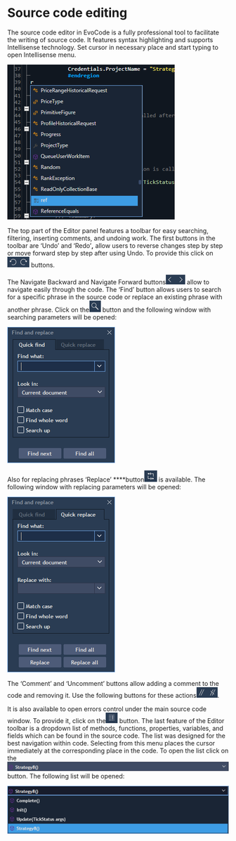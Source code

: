 # Source code editing

The source code editor in EvoCode is a fully professional tool to facilitate the writing of source code. It features syntax highlighting and supports Intellisense technology. Set cursor in necessary place and start typing to open Intellisense menu.

![](../../.gitbook/assets/1%20%2851%29.png)


The top part of the Editor panel features a toolbar for easy searching, filtering, inserting comments, and undoing work. The first buttons in the toolbar are ‘Undo’ and ‘Redo’**,** allow users to reverse changes step by step or move forward step by step after using Undo. To provide this click on![](../../.gitbook/assets/2%20%2850%29.png)
buttons. 

The Navigate Backward and Navigate Forward buttons![](../../.gitbook/assets/11%20%288%29.png)
allow to navigate easily through the code. The ‘Find’ button allows users to search for a specific phrase in the source code or replace an existing phrase with another phrase. Click on the![](../../.gitbook/assets/3%20%2819%29.png)
button and the following window with searching parameters will be opened: 

![](../../.gitbook/assets/4%20%2820%29.png)


Also for replacing phrases ‘Replace’ ****button![](../../.gitbook/assets/5%20%2824%29.png)
is available. The following window with replacing parameters will be opened:

![](../../.gitbook/assets/6%20%2832%29.png)

The ‘Comment’ and ‘Uncomment’ buttons allow adding a comment to the code and removing it. Use the following buttons for these actions![](../../.gitbook/assets/7%20%284%29.png).

It is also available to open errors control under the main source code window. To provide it, click on the![](../../.gitbook/assets/8%20%286%29.png)
button. The last feature of the Editor toolbar is a dropdown list of methods, functions, properties, variables, and fields which can be found in the source code. The list was designed for the best navigation within code. Selecting from this menu places the cursor immediately at the corresponding place in the code. To open the list click on the![](../../.gitbook/assets/9%20%285%29.png)
button. The following list will be opened:

![](../../.gitbook/assets/10%20%287%29.png)



